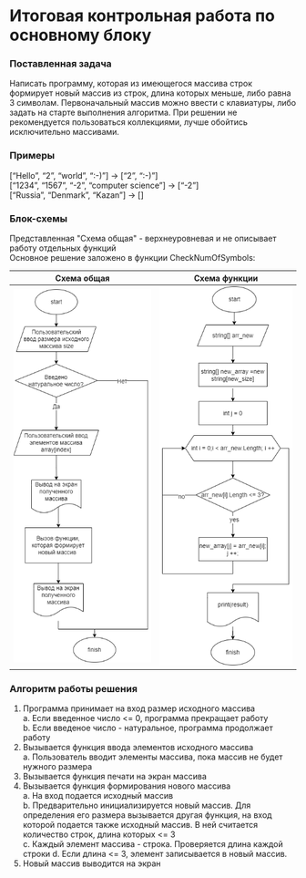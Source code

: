 # Итоговая контрольная работа по основному блоку

### Поставленная задача

Написать программу, которая из имеющегося массива строк формирует новый массив из строк, длина которых меньше, либо равна 3 символам. Первоначальный массив можно ввести с клавиатуры, либо задать на старте выполнения алгоритма. При решении не рекомендуется пользоваться коллекциями, лучше обойтись исключительно массивами.

### Примеры

[“Hello”, “2”, “world”, “:-)”] → [“2”, “:-)”]\
[“1234”, “1567”, “-2”, “computer science”] → [“-2”]\
[“Russia”, “Denmark”, “Kazan”] → []

### Блок-схемы

Представленная "Схема общая" - верхнеуровневая и не описывает работу отдельных функций\
Основное решение заложено в функции CheckNumOfSymbols:


| Схема общая                          | Схема функции                           |
|--------------------------------------|-----------------------------------------|
| ![schema](/control_1.png "schema")   | ![schema](/control_1_func.png "schema") |

### Алгоритм работы решения
1. Программа принимает на вход размер исходного массива\
a. Если введенное число <= 0, программа прекращает работу\
b. Если введеное число - натуральное, программа продолжает работу
2. Вызывается функция ввода элементов исходного массива\
a. Пользователь вводит элементы массива, пока массив не будет нужного размера
3. Вызывается функция печати на экран массива
4. Вызывается функция формирования нового массива\
a. На вход подается исходный массив\
b. Предварительно инициализируется новый массив. Для определения его размера вызывается другая функция, на вход которой подается также исходный массив. В ней считается количество строк, длина которых <= 3\
c. Каждый элемент массива - строка. Проверяется длина каждой строки
d. Если длина <= 3, элемент записывается в новый массив. 
5. Новый массив выводится на экран
